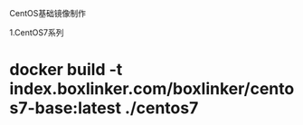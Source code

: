 CentOS基础镜像制作

1.CentOS7系列

# docker build -t index.boxlinker.com/boxlinker/centos7-base:latest ./centos7

